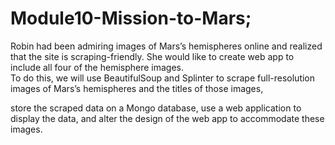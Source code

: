 # Module10-Mission-to-Mars;

Robin had been admiring images of Mars’s hemispheres online and realized that the site is scraping-friendly. She would like to create web app to include all four of the hemisphere
images. 
<br> 
To do this, we will use BeautifulSoup and Splinter to scrape full-resolution images of Mars’s hemispheres and the titles of those images, 

store the scraped data on a Mongo database, use a web application to display the data, and alter the design of the web app to accommodate these images.

